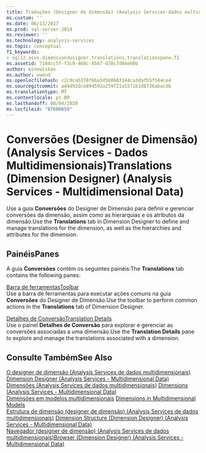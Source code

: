 ```yaml
---
title: Traduções (Designer de dimensão) (Analysis Services-dados multidimensionais) | Microsoft Docs
ms.custom: ''
ms.date: 06/13/2017
ms.prod: sql-server-2014
ms.reviewer: ''
ms.technology: analysis-services
ms.topic: conceptual
f1_keywords:
- sql12.asvs.dimensiondesigner.translations.translationspane.f1
ms.assetid: 7104cc5f-f3c9-468c-8567-d78c7d84e60b
author: minewiskan
ms.author: owend
ms.openlocfilehash: c2c9cab378f66a5d5b0603144ca3dafb5f544ce4
ms.sourcegitcommit: ad4d92dce894592a259721a1571b1d8736abacdb
ms.translationtype: MT
ms.contentlocale: pt-BR
ms.lasthandoff: 08/04/2020
ms.locfileid: "87680650"
---
```

# <a name="translations-dimension-designer-analysis-services---multidimensional-data"></a><span data-ttu-id="6dd57-102">Conversões (Designer de Dimensão) (Analysis Services - Dados Multidimensionais)</span><span class="sxs-lookup"><span data-stu-id="6dd57-102">Translations (Dimension Designer) (Analysis Services - Multidimensional Data)</span></span>
  <span data-ttu-id="6dd57-103">Use a guia **Conversões** do Designer de Dimensão para definir e gerenciar conversões da dimensão, assim como as hierarquias e os atributos da dimensão.</span><span class="sxs-lookup"><span data-stu-id="6dd57-103">Use the **Translations** tab in Dimension Designer to define and manage translations for the dimension, as well as the hierarchies and attributes for the dimension.</span></span>  
  
## <a name="panes"></a><span data-ttu-id="6dd57-104">Painéis</span><span class="sxs-lookup"><span data-stu-id="6dd57-104">Panes</span></span>  
 <span data-ttu-id="6dd57-105">A guia **Conversões** contém os seguintes painéis:</span><span class="sxs-lookup"><span data-stu-id="6dd57-105">The **Translations** tab contains the following panes:</span></span>  
  
 [<span data-ttu-id="6dd57-106">Barra de ferramentas</span><span class="sxs-lookup"><span data-stu-id="6dd57-106">Toolbar</span></span>](toolbar-translations-dimension-designer-analysis-services-multidimensional-data.md)  
 <span data-ttu-id="6dd57-107">Use a barra de ferramentas para executar ações comuns na guia **Conversões** do Designer de Dimensão.</span><span class="sxs-lookup"><span data-stu-id="6dd57-107">Use the toolbar to perform common actions in the **Translations** tab of Dimension Designer.</span></span>  
  
 [<span data-ttu-id="6dd57-108">Detalhes de Conversão</span><span class="sxs-lookup"><span data-stu-id="6dd57-108">Translation Details</span></span>](translation-details-dimension-designer-analysis-services-multidimensional-data.md)  
 <span data-ttu-id="6dd57-109">Use o painel **Detalhes de Conversão** para explorar e gerenciar as conversões associadas a uma dimensão.</span><span class="sxs-lookup"><span data-stu-id="6dd57-109">Use the **Translation Details** pane to explore and manage the translations associated with a dimension.</span></span>  
  
## <a name="see-also"></a><span data-ttu-id="6dd57-110">Consulte Também</span><span class="sxs-lookup"><span data-stu-id="6dd57-110">See Also</span></span>  
 <span data-ttu-id="6dd57-111">[O designer de dimensão &#40;Analysis Services de dados multidimensionais&#41;](dimension-designer-analysis-services-multidimensional-data.md) </span><span class="sxs-lookup"><span data-stu-id="6dd57-111">[Dimension Designer &#40;Analysis Services - Multidimensional Data&#41;](dimension-designer-analysis-services-multidimensional-data.md) </span></span>  
 <span data-ttu-id="6dd57-112">[Dimensões &#40;Analysis Services de dados multidimensionais&#41;](multidimensional-models-olap-logical-dimension-objects/dimensions-analysis-services-multidimensional-data.md) </span><span class="sxs-lookup"><span data-stu-id="6dd57-112">[Dimensions &#40;Analysis Services - Multidimensional Data&#41;](multidimensional-models-olap-logical-dimension-objects/dimensions-analysis-services-multidimensional-data.md) </span></span>  
 <span data-ttu-id="6dd57-113">[Dimensões em modelos multidimensionais](multidimensional-models/dimensions-in-multidimensional-models.md) </span><span class="sxs-lookup"><span data-stu-id="6dd57-113">[Dimensions in Multidimensional Models](multidimensional-models/dimensions-in-multidimensional-models.md) </span></span>  
 <span data-ttu-id="6dd57-114">[Estrutura de dimensão &#40;designer de dimensão&#41; &#40;Analysis Services de dados multidimensionais&#41;](dimension-structure-dimension-designer-analysis-services-multidimensional-data.md) </span><span class="sxs-lookup"><span data-stu-id="6dd57-114">[Dimension Structure &#40;Dimension Designer&#41; &#40;Analysis Services - Multidimensional Data&#41;](dimension-structure-dimension-designer-analysis-services-multidimensional-data.md) </span></span>  
 [<span data-ttu-id="6dd57-115">Navegador &#40;designer de dimensão&#41; &#40;Analysis Services de dados multidimensionais&#41;</span><span class="sxs-lookup"><span data-stu-id="6dd57-115">Browser &#40;Dimension Designer&#41; &#40;Analysis Services - Multidimensional Data&#41;</span></span>](browser-dimension-designer-analysis-services-multidimensional-data.md)  
  
  
